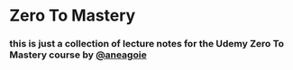 # Zero To Mastery
### this is just a collection of lecture notes for the Udemy Zero To Mastery course by [@aneagoie](https://github.com/aneagoie)